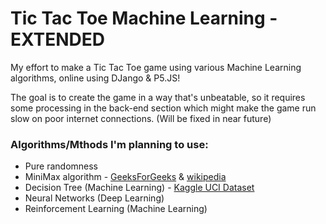 # Tic Tac Toe Machine Learning - EXTENDED
 My effort to make a Tic Tac Toe game using various Machine Learning algorithms, online using DJango & P5.JS!
 
The goal is to create the game in a way that's unbeatable, so it requires some processing in the back-end section which might make the game run slow on poor internet connections. (Will be fixed in near future)

### Algorithms/Mthods I'm planning to use:
- Pure randomness
- MiniMax algorithm - [GeeksForGeeks](https://www.geeksforgeeks.org/minimax-algorithm-in-game-theory-set-3-tic-tac-toe-ai-finding-optimal-move/) & [wikipedia](https://en.wikipedia.org/wiki/Minimax)
- Decision Tree (Machine Learning) - [Kaggle UCI Dataset](https://www.kaggle.com/aungpyaeap/tictactoe-endgame-dataset-uci)
- Neural Networks (Deep Learning)
- Reinforcement Learning (Machine Learning)
